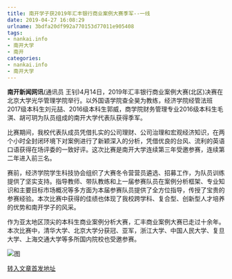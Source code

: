 ```yaml
---
title: 南开学子获2019年汇丰银行商业案例大赛季军--一线
date: 2019-04-27 16:08:29
urlname: 3bdfa20df992a770153d77011e905408
tags: 
- nankai.info
- 南开大学
- 南开
categories:
- nankai.info
- 南开大学
---
```


**南开新闻网讯**(通讯员 王钊)4月14日，2019年汇丰银行商业案例大赛(北区)决赛在北京大学光华管理学院举行。以外国语学院查全昊为教练，经济学院经管法班2017级本科生刘元喆、2016级本科生郭威，商学院财务管理专业2016级本科生毛淇、胡可玥为队员组成的南开大学代表队获得季军。

 比赛期间，我校代表队成员凭借扎实的公司理财、公司治理和宏观经济知识，在两个小时全封闭环境下对案例进行了新颖深入的分析，凭借优良的台风、流利的英语口语获得在场评委的一致好评。这次比赛是南开大学连续第三年受邀参赛，连续第二年进入前三名。

赛前，经济学院学生科技协会组织了大赛冬令营营员遴选、招募工作，为队员训练提供了坚实支持。指导教师、带队教练和上一届参赛队员在案例分析框架、专业知识和主要目标市场概况等多方面为本届参赛队员提供了全方位指导，传授了宝贵的参赛经验。本次比赛中获得的佳绩也体现了我校跨学科、复合型、创新型人才培养的优势和南开学子的风采。

作为亚太地区顶尖的本科生商业案例分析大赛，汇丰商业案例大赛已走过十余年。本次比赛中，清华大学、北京大学分获冠、亚军，浙江大学、中国人民大学、复旦大学、上海交通大学等多所国内院校也受邀参赛。

![图](http://news.nankai.edu.cn/pic/0/00/35/00/350024_951442.jpg)

[转入文章首发地址](http://news.nankai.edu.cn/zhxw/system/2019/04/19/000445896.shtml)